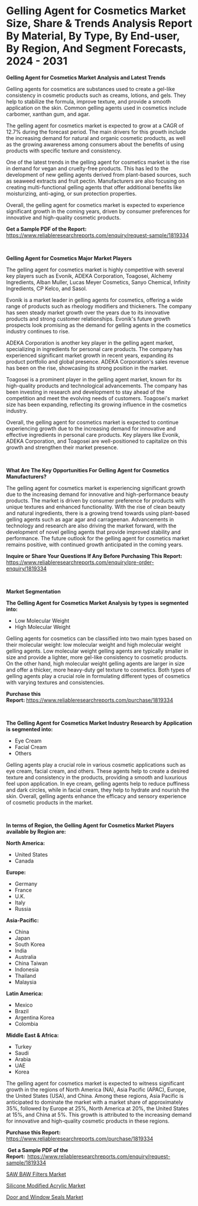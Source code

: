 <p><h1>Gelling Agent for Cosmetics Market Size, Share & Trends Analysis Report By Material, By Type, By End-user, By Region, And Segment Forecasts, 2024 - 2031</h1></p><p><strong>Gelling Agent for Cosmetics Market Analysis and Latest Trends</strong></p>
<p><p>Gelling agents for cosmetics are substances used to create a gel-like consistency in cosmetic products such as creams, lotions, and gels. They help to stabilize the formula, improve texture, and provide a smooth application on the skin. Common gelling agents used in cosmetics include carbomer, xanthan gum, and agar.</p><p>The gelling agent for cosmetics market is expected to grow at a CAGR of 12.7% during the forecast period. The main drivers for this growth include the increasing demand for natural and organic cosmetic products, as well as the growing awareness among consumers about the benefits of using products with specific texture and consistency.</p><p>One of the latest trends in the gelling agent for cosmetics market is the rise in demand for vegan and cruelty-free products. This has led to the development of new gelling agents derived from plant-based sources, such as seaweed extracts and fruit pectin. Manufacturers are also focusing on creating multi-functional gelling agents that offer additional benefits like moisturizing, anti-aging, or sun protection properties.</p><p>Overall, the gelling agent for cosmetics market is expected to experience significant growth in the coming years, driven by consumer preferences for innovative and high-quality cosmetic products.</p></p>
<p><strong>Get a Sample PDF of the Report:&nbsp;</strong> <a href="https://www.reliableresearchreports.com/enquiry/request-sample/1819334">https://www.reliableresearchreports.com/enquiry/request-sample/1819334</a></p>
<p>&nbsp;</p>
<p><strong>Gelling Agent for Cosmetics Major Market Players</strong></p>
<p><p>The gelling agent for cosmetics market is highly competitive with several key players such as Evonik, ADEKA Corporation, Toagosei, Alchemy Ingredients, Alban Muller, Lucas Meyer Cosmetics, Sanyo Chemical, Infinity Ingredients, CP Kelco, and Sasol. </p><p>Evonik is a market leader in gelling agents for cosmetics, offering a wide range of products such as rheology modifiers and thickeners. The company has seen steady market growth over the years due to its innovative products and strong customer relationships. Evonik's future growth prospects look promising as the demand for gelling agents in the cosmetics industry continues to rise.</p><p>ADEKA Corporation is another key player in the gelling agent market, specializing in ingredients for personal care products. The company has experienced significant market growth in recent years, expanding its product portfolio and global presence. ADEKA Corporation's sales revenue has been on the rise, showcasing its strong position in the market.</p><p>Toagosei is a prominent player in the gelling agent market, known for its high-quality products and technological advancements. The company has been investing in research and development to stay ahead of the competition and meet the evolving needs of customers. Toagosei's market size has been expanding, reflecting its growing influence in the cosmetics industry.</p><p>Overall, the gelling agent for cosmetics market is expected to continue experiencing growth due to the increasing demand for innovative and effective ingredients in personal care products. Key players like Evonik, ADEKA Corporation, and Toagosei are well-positioned to capitalize on this growth and strengthen their market presence.</p></p>
<p>&nbsp;</p>
<p><strong>What Are The Key Opportunities For Gelling Agent for Cosmetics Manufacturers?</strong></p>
<p><p>The gelling agent for cosmetics market is experiencing significant growth due to the increasing demand for innovative and high-performance beauty products. The market is driven by consumer preference for products with unique textures and enhanced functionality. With the rise of clean beauty and natural ingredients, there is a growing trend towards using plant-based gelling agents such as agar agar and carrageenan. Advancements in technology and research are also driving the market forward, with the development of novel gelling agents that provide improved stability and performance. The future outlook for the gelling agent for cosmetics market remains positive, with continued growth anticipated in the coming years.</p></p>
<p><strong>Inquire or Share Your Questions If Any Before Purchasing This Report:</strong> <a href="https://www.reliableresearchreports.com/enquiry/pre-order-enquiry/1819334">https://www.reliableresearchreports.com/enquiry/pre-order-enquiry/1819334</a></p>
<p>&nbsp;</p>
<p><strong>Market Segmentation</strong></p>
<p><strong>The Gelling Agent for Cosmetics Market Analysis by types is segmented into:</strong></p>
<p><ul><li>Low Molecular Weight</li><li>High Molecular Weight</li></ul></p>
<p><p>Gelling agents for cosmetics can be classified into two main types based on their molecular weight: low molecular weight and high molecular weight gelling agents. Low molecular weight gelling agents are typically smaller in size and provide a lighter, more gel-like consistency to cosmetic products. On the other hand, high molecular weight gelling agents are larger in size and offer a thicker, more heavy-duty gel texture to cosmetics. Both types of gelling agents play a crucial role in formulating different types of cosmetics with varying textures and consistencies.</p></p>
<p><strong>Purchase this Report:&nbsp;</strong><a href="https://www.reliableresearchreports.com/purchase/1819334">https://www.reliableresearchreports.com/purchase/1819334</a></p>
<p>&nbsp;</p>
<p><strong>The Gelling Agent for Cosmetics Market Industry Research by Application is segmented into:</strong></p>
<p><ul><li>Eye Cream</li><li>Facial Cream</li><li>Others</li></ul></p>
<p><p>Gelling agents play a crucial role in various cosmetic applications such as eye cream, facial cream, and others. These agents help to create a desired texture and consistency in the products, providing a smooth and luxurious feel upon application. In eye cream, gelling agents help to reduce puffiness and dark circles, while in facial cream, they help to hydrate and nourish the skin. Overall, gelling agents enhance the efficacy and sensory experience of cosmetic products in the market.</p></p>
<p>&nbsp;</p>
<p><strong>In terms of Region, the Gelling Agent for Cosmetics Market Players available by Region are:</strong></p>
<p>
    <p> <strong> North America: </strong>
        <ul>
            <li>United States</li>
            <li>Canada</li>
        </ul>
        </p> 
    <p> <strong> Europe: </strong>
        <ul>
            <li>Germany</li>
            <li>France</li>
            <li>U.K.</li>
            <li>Italy</li>
            <li>Russia</li>
        </ul>
        </p> 
    <p> <strong> Asia-Pacific: </strong>
        <ul>
            <li>China</li>
            <li>Japan</li>
            <li>South Korea</li>
            <li>India</li>
            <li>Australia</li>
            <li>China Taiwan</li>
            <li>Indonesia</li>
            <li>Thailand</li>
            <li>Malaysia</li>
        </ul>
        </p> 
    <p> <strong> Latin America: </strong>
        <ul>
            <li>Mexico</li>
            <li>Brazil</li>
            <li>Argentina Korea</li>
            <li>Colombia</li>
        </ul>
        </p> 
    <p> <strong> Middle East & Africa: </strong>
        <ul>
            <li>Turkey</li>
            <li>Saudi</li>
            <li>Arabia</li>
            <li>UAE</li>
            <li>Korea</li>
        </ul>
    </p>
    </p>
<p><p>The gelling agent for cosmetics market is expected to witness significant growth in the regions of North America (NA), Asia Pacific (APAC), Europe, the United States (USA), and China. Among these regions, Asia Pacific is anticipated to dominate the market with a market share of approximately 35%, followed by Europe at 25%, North America at 20%, the United States at 15%, and China at 5%. This growth is attributed to the increasing demand for innovative and high-quality cosmetic products in these regions.</p></p>
<p><strong>Purchase this Report: </strong><a href="https://www.reliableresearchreports.com/purchase/1819334">https://www.reliableresearchreports.com/purchase/1819334</a></p>
<p>&nbsp;<strong>Get a Sample PDF of the Report:&nbsp;&nbsp;</strong><a href="https://www.reliableresearchreports.com/enquiry/request-sample/1819334">https://www.reliableresearchreports.com/enquiry/request-sample/1819334</a></p>
<p><strong></strong></p>
<p><p><a href="https://view.publitas.com/reportprime-1/saw-baw-filters-market-size-furnishes-valuable-information-encompassing-market-share-market-trends-and-projections-spanning-from-2023-to-2030/">SAW BAW Filters Market</a></p><p><a href="https://github.com/biheemgalvinlouises6hokrh3h/Market-Research-Report-List-1/blob/main/silicone-modified-acrylic-market.md">Silicone Modified Acrylic Market</a></p><p><a href="https://github.com/guneycigdem35/Market-Research-Report-List-2/blob/main/door-and-window-seals-market.md">Door and Window Seals Market</a></p></p>